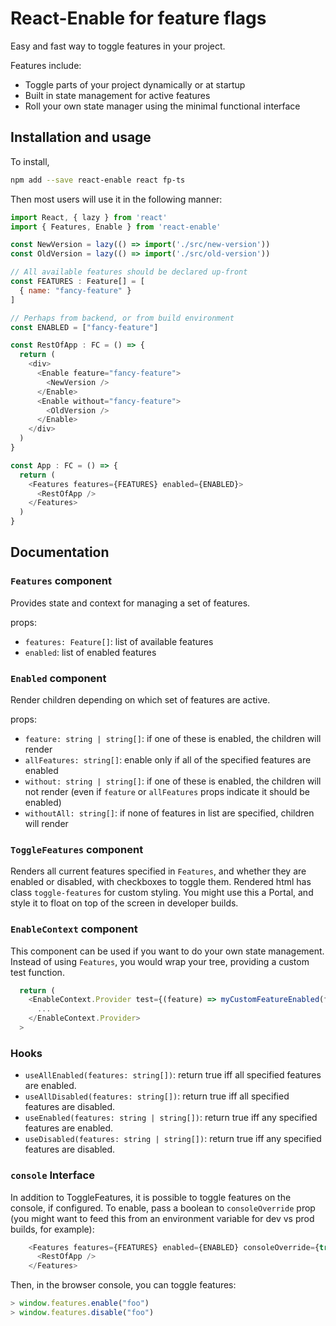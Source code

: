 # React-Enable for feature flags

Easy and fast way to toggle features in your project.

Features include:

* Toggle parts of your project dynamically or at startup
* Built in state management for active features
* Roll your own state manager using the minimal functional interface

## Installation and usage

To install,

```sh
npm add --save react-enable react fp-ts
```

Then most users will use it in the following manner:

```js
import React, { lazy } from 'react'
import { Features, Enable } from 'react-enable'

const NewVersion = lazy(() => import('./src/new-version'))
const OldVersion = lazy(() => import('./src/old-version'))

// All available features should be declared up-front
const FEATURES : Feature[] = [
  { name: "fancy-feature" }
]

// Perhaps from backend, or from build environment
const ENABLED = ["fancy-feature"]

const RestOfApp : FC = () => {
  return (
    <div>
      <Enable feature="fancy-feature">
        <NewVersion />
      </Enable>
      <Enable without="fancy-feature">
        <OldVersion />
      </Enable>
    </div>
  )
}

const App : FC = () => {
  return (
    <Features features={FEATURES} enabled={ENABLED}>
      <RestOfApp />
    </Features>
  )
}
```

## Documentation

### `Features` component

Provides state and context for managing a set of features.

props:

- `features: Feature[]`: list of available features
- `enabled`: list of enabled features

### `Enabled` component

Render children depending on which set of features are active.

props:

- `feature: string | string[]`: if one of these is enabled, the children will render
- `allFeatures: string[]`: enable only if all of the specified features are enabled
- `without: string | string[]`: if one of these is enabled, the children will not render (even if `feature`
  or `allFeatures` props indicate it should be enabled)
- `withoutAll: string[]`: if none of features in list are specified, children will render

### `ToggleFeatures` component

Renders all current features specified in `Features`, and whether they are enabled or disabled,
with checkboxes to toggle them.
Rendered html has class `toggle-features` for custom styling. You might use this a Portal,
and style it to float on top of the screen in developer builds.

### `EnableContext` component

This component can be used if you want to do your own state management.
Instead of using `Features`, you would wrap your tree, providing a custom test function.

```js
  return (
    <EnableContext.Provider test={(feature) => myCustomFeatureEnabled(feature)}>
      ...
    </EnableContext.Provider>
  >
```

### Hooks

- `useAllEnabled(features: string[])`:  return true iff all specified features are enabled.
- `useAllDisabled(features: string[])`: return true iff all specified features are disabled.
- `useEnabled(features: string | string[])`: return true iff any specified features are enabled.
- `useDisabled(features: string | string[])`: return true iff any specified features are disabled.


### `console` Interface

In addition to ToggleFeatures, it is possible to toggle features on the console, if configured. To enable,
pass a boolean to `consoleOverride` prop (you might want to feed this from an environment variable for dev vs
prod builds, for example):

```js
    <Features features={FEATURES} enabled={ENABLED} consoleOverride={true}>
      <RestOfApp />
    </Features>
```

Then, in the browser console, you can toggle features:

```js
> window.features.enable("foo")
> window.features.disable("foo")
```

